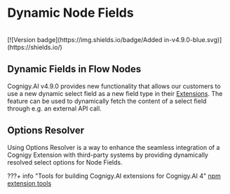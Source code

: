 # Dynamic Node Fields

<br>
[![Version badge](https://img.shields.io/badge/Added in-v4.9.0-blue.svg)](https://shields.io/)

## Dynamic Fields in Flow Nodes
<div class="divider"></div>

Cognigy.AI v4.9.0 provides new functionality that allows our customers to use a new dynamic select field as a new field type in their  [Extensions]({{config.site_url}}ai/resources/manage/extensions/). The feature can be used to dynamically fetch the content of a select field through e.g. an external API call.

## Options Resolver

Using Options Resolver is a way to enhance the seamless integration of a Cognigy Extension with third-party systems by providing dynamically resolved select options for Node Fields.

???+ info "Tools for building Cognigy.AI extensions for Cognigy.AI 4"
    [npm extension tools](https://www.npmjs.com/package/@cognigy/extension-tools)